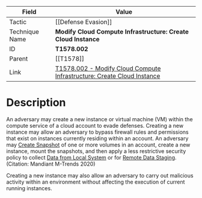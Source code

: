 
|Field|Value|
|---|---|
|Tactic|[[Defense Evasion]]|
|Technique Name|**Modify Cloud Compute Infrastructure: Create Cloud Instance**|
|ID|**T1578.002**|
|Parent|[[T1578]]|
|Link|[T1578.002 - Modify Cloud Compute Infrastructure: Create Cloud Instance](https://attack.mitre.org/techniques/T1578/002)|

# Description

An adversary may create a new instance or virtual machine (VM) within the compute service of a cloud account to evade defenses. Creating a new instance may allow an adversary to bypass firewall rules and permissions that exist on instances currently residing within an account. An adversary may [Create Snapshot](https://attack.mitre.org/techniques/T1578/001) of one or more volumes in an account, create a new instance, mount the snapshots, and then apply a less restrictive security policy to collect [Data from Local System](https://attack.mitre.org/techniques/T1005) or for [Remote Data Staging](https://attack.mitre.org/techniques/T1074/002).(Citation: Mandiant M-Trends 2020)

Creating a new instance may also allow an adversary to carry out malicious activity within an environment without affecting the execution of current running instances.